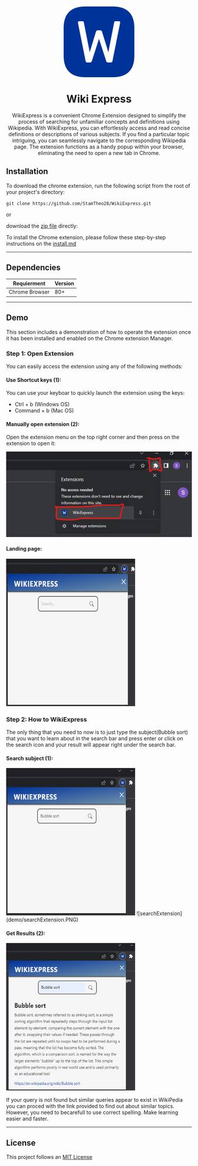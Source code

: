 <p align="center">
  <img src="extension/images/icon192.png">
</p>

<h1 align="center">Wiki Express</h1>

<p align="center">WikiExpress is a convenient Chrome Extension designed to simplify the process of searching for unfamiliar concepts and definitions using Wikipedia. With WikiExpress, you can effortlessly access and read concise definitions or descriptions of various subjects. If you find a particular topic intriguing, you can seamlessly navigate to the corresponding Wikipedia page. The extension functions as a handy popup within your browser, eliminating the need to open a new tab in Chrome.</p>



## Installation
To download the chrome extension, run the following script from the root of your project's directory:   

```
git clone https://github.com/StamTheo28/WikiExpress.git
```  

or 

download the [zip file](https://github.com/StamTheo28/WikiExpress/archive/refs/heads/main.zip) directly:



To install the Chrome extension, please follow these step-by-step instructions on the [install.md](install.md)

------

## Dependencies
| Requierment     | Version |
| ----------- | ----------- |
| Chrome Browser     | 80+      |

------

## Demo
This section includes a demonstration of how to operate the extension once it has been installed and enabled on the Chrome extension Manager.

### Step 1: Open Extension
You can easily access the extension using any of the following methods:

#### Use Shortcut keys (1):
You can use your keyboar to quickly launch the extension using the keys:  
- Ctrl + b (Windows OS)  
- Command + b (Mac OS)

#### Manually open extension (2):
Open the extension menu on the top right corner and then press on the extension to open it:

![openExtension](demo/openExtension.png)

#### Landing page:
<img width=350px height=400px src="demo/openedExtension.PNG">

### Step 2: How to WikiExpress
The only thing that you need to now is to just type the subject(Bubble sort) that you want to learn about in the search bar and press enter or click on the search icon and your result will appear right under the search bar.

#### Search subject (1):
<img width=350px height=400px src="demo/searchExtension.PNG">
![searchExtension](demo/searchExtension.PNG) 

#### Get Results (2):
<img width=350px height=400px src="demo/resultExtension.PNG">



 If your query is not found but similar queries appear to exist in WikiPedia you can proced with the link provided to find out about similar topics. However, you need to becarefull to use correct spelling. Make learning easier and faster.

-----
## License 
 This project follows an [MIT License](LICENSE)
